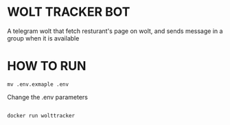 # WOLT TRACKER BOT
A telegram wolt that fetch resturant's page on wolt, and sends message in a group when it is available

# HOW TO RUN

```
mv .env.exmaple .env
```

Change the .env parameters

```docker build . -t wolttracker

docker run wolttracker
```

